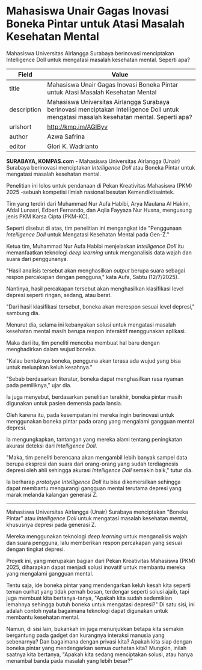 # Mahasiswa Unair Gagas Inovasi Boneka Pintar untuk Atasi Masalah Kesehatan Mental

Mahasiswa Universitas Airlangga Surabaya berinovasi menciptakan Intelligence Doll untuk mengatasi masalah kesehatan mental. Seperti apa?

| Field       | Value                                                       |
|-------------|-------------------------------------------------------------|
| title       | Mahasiswa Unair Gagas Inovasi Boneka Pintar untuk Atasi Masalah Kesehatan Mental |
| description | Mahasiswa Universitas Airlangga Surabaya berinovasi menciptakan Intelligence Doll untuk mengatasi masalah kesehatan mental. Seperti apa? |
| urlshort    | http://kmp.im/AGIByv |
| author      | Azwa Safrina |
| editor      | Glori K. Wadrianto |

**SURABAYA, KOMPAS.com** - Mahasiswa Universitas Airlangga (Unair) Surabaya berinovasi menciptakan *Intelligence Doll* atau Boneka Pintar untuk mengatasi masalah kesehatan mental.

Penelitian ini lolos untuk pendanaan di Pekan Kreativitas Mahasiswa (PKM) 2025 -sebuah kompetisi ilmiah nasional besutan Kemendiktisaintek.

Tim yang terdiri dari Muhammad Nur Aufa Habibi, Arya Maulana Al Hakim, Afdal Lunasri, Edbert Fernando, dan Aqila Fayyaza Nur Husna, mengusung jenis PKM Karsa Cipta (PKM-KC).

Seperti disebut di atas, tim penelitian ini mengangkat ide "Penggunaan *Intelligence Doll* untuk Mengatasi Kesehatan Mental pada Gen-Z."

Ketua tim, Muhammad Nur Aufa Habibi menjelaskan *Intelligence Doll* itu memanfaatkan teknologi *deep learning* untuk menganalisis data wajah dan suara dari penggunanya.

"Hasil analisis tersebut akan menghasilkan *output* berupa suara sebagai respon percakapan dengan pengguna," kata Aufa, Sabtu (12/7/2025).

Nantinya, hasil percakapan tersebut akan menghasilkan klasifikasi level depresi seperti ringan, sedang, atau berat.

"Dari hasil klasifikasi tersebut, boneka akan merespon sesuai level depresi," sambung dia.

Menurut dia, selama ini kebanyakan solusi untuk mengatasi masalah kesehatan mental masih berupa respon interaktif menggunakan aplikasi.

Maka dari itu, tim peneliti mencoba membuat hal baru dengan menghadirkan dalam wujud boneka.

"Kalau bentuknya boneka, pengguna akan terasa ada wujud yang bisa untuk meluapkan keluh kesahnya.\"

\"Sebab berdasarkan literatur, boneka dapat menghasilkan rasa nyaman pada pemiliknya," ujar dia.

Ia juga menyebut, berdasarkan penelitian terakhir, boneka pintar masih digunakan untuk pasien demensia pada lansia.

Oleh karena itu, pada kesempatan ini mereka ingin berinovasi untuk menggunakan boneka pintar pada orang yang mengalami gangguan mental depresi.

Ia mengungkapkan, tantangan yang mereka alami tentang peningkatan akurasi deteksi dari *Intelligence Doll*.

"Maka, tim peneliti berencana akan mengambil lebih banyak sampel data berupa ekspresi dan suara dari orang-orang yang sudah terdiagnosis depresi oleh ahli sehingga akurasi *Intelligence Doll* semakin baik," tutur dia.

Ia berharap *prototype Intelligence Doll* itu bisa dikomersilkan sehingga dapat membantu mengurangi gangguan mental terutama depresi yang marak melanda kalangan generasi Z. 

---
Mahasiswa Universitas Airlangga (Unair) Surabaya menciptakan "Boneka Pintar" atau *Intelligence Doll* untuk mengatasi masalah kesehatan mental, khususnya depresi pada generasi Z.

 Mereka menggunakan teknologi *deep learning* untuk menganalisis wajah dan suara pengguna, lalu memberikan respon percakapan yang sesuai dengan tingkat depresi.

 Proyek ini, yang merupakan bagian dari Pekan Kreativitas Mahasiswa (PKM) 2025, diharapkan dapat menjadi solusi inovatif untuk membantu mereka yang mengalami gangguan mental.



Tentu saja, ide boneka pintar yang mendengarkan keluh kesah kita seperti teman curhat yang tidak pernah bosan, terdengar seperti solusi ajaib, tapi juga membuat kita bertanya-tanya, "Apakah kita sudah sedemikian lemahnya sehingga butuh boneka untuk mengatasi depresi?" Di satu sisi, ini adalah contoh nyata bagaimana teknologi dapat digunakan untuk membantu kesehatan mental.

 Namun, di sisi lain, bukankah ini juga menunjukkan betapa kita semakin bergantung pada gadget dan kurangnya interaksi manusia yang sebenarnya? Dan bagaimana dengan privasi kita? Apakah kita siap dengan boneka pintar yang mendengarkan semua curhatan kita? Mungkin, inilah saatnya kita bertanya, "Apakah kita sedang menciptakan solusi, atau hanya menambal banda pada masalah yang lebih besar?"
